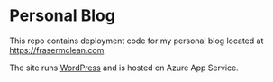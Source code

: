# Personal Blog

This repo contains deployment code for my personal blog located at
https://frasermclean.com

The site runs [WordPress](https://wordpress.com) and is hosted on Azure App Service.